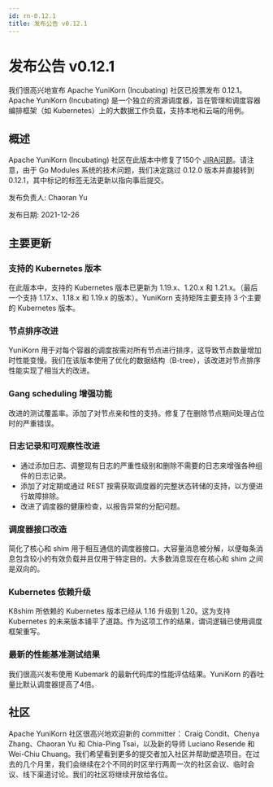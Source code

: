 ```yaml
---
id: rn-0.12.1
title: 发布公告 v0.12.1
---
```


<!--
Licensed to the Apache Software Foundation (ASF) under one
or more contributor license agreements.  See the NOTICE file
distributed with this work for additional information
regarding copyright ownership.  The ASF licenses this file
to you under the Apache License, Version 2.0 (the
"License"); you may not use this file except in compliance
with the License.  You may obtain a copy of the License at

  http://www.apache.org/licenses/LICENSE-2.0

Unless required by applicable law or agreed to in writing,
software distributed under the License is distributed on an
"AS IS" BASIS, WITHOUT WARRANTIES OR CONDITIONS OF ANY
KIND, either express or implied.  See the License for the
specific language governing permissions and limitations
under the License.
-->
# 发布公告 v0.12.1
我们很高兴地宣布 Apache YuniKorn (Incubating) 社区已投票发布 0.12.1。
Apache YuniKorn (Incubating) 是一个独立的资源调度器，旨在管理和调度容器编排框架（如 Kubernetes）上的大数据工作负载，支持本地和云端的用例。

## 概述
Apache YuniKorn (Incubating) 社区在此版本中修复了150个 [JIRA问题](https://issues.apache.org/jira/issues/?filter=12351063)。请注意，由于 Go Modules 系统的技术问题，我们决定跳过 0.12.0 版本并直接转到 0.12.1，其中标记的标签无法更新以指向事后提交。

发布负责人: Chaoran Yu

发布日期: 2021-12-26

## 主要更新

### 支持的 Kubernetes 版本
在此版本中，支持的 Kubernetes 版本已更新为 1.19.x、1.20.x 和 1.21.x。（最后一个支持 1.17.x、1.18.x 和 1.19.x 的版本）。YuniKorn 支持矩阵主要支持 3 个主要的 Kubernetes 版本。

### 节点排序改进
YuniKorn 用于对每个容器的调度按需对所有节点进行排序，这导致节点数量增加时性能变慢。我们在该版本使用了优化的数据结构（B-tree），该改进对节点排序性能实现了相当大的改进。

### Gang scheduling 增强功能
改进的测试覆盖率。添加了对节点亲和性的支持。修复了在删除节点期间处理占位时的严重错误。

### 日志记录和可观察性改进
* 通过添加日志、调整现有日志的严重性级别和删除不需要的日志来增强各种组件的日志记录。
* 添加了对定期或通过 REST 按需获取调度器的完整状态转储的支持，以方便进行故障排除。
* 改进了调度器的健康检查，以报告异常的分配问题。

### 调度器接口改造
简化了核心和 shim 用于相互通信的调度器接口。大容量消息被分解，以便每条消息包含较小的有效负载并且仅用于特定目的。大多数消息现在在核心和 shim 之间是双向的。

### Kubernetes 依赖升级
K8shim 所依赖的 Kubernetes 版本已经从 1.16 升级到 1.20。这为支持 Kubernetes 的未来版本铺平了道路。作为这项工作的结果，谓词逻辑已使用调度框架重写。

### 最新的性能基准测试结果
我们很高兴发布使用 Kubemark 的最新代码库的性能评估结果。YuniKorn 的吞吐量比默认调度器提高了4倍。

## 社区
Apache YuniKorn 社区很高兴地欢迎新的 committer： Craig Condit、Chenya Zhang、Chaoran Yu 和 Chia-Ping Tsai，以及新的导师 Luciano Resende 和 Wei-Chiu Chuang。我们希望看到更多的提交者加入社区并帮助塑造项目。在过去的几个月里，我们会继续在2个不同的时区举行两周一次的社区会议、临时会议、线下渠道讨论。我们的社区将继续开放给各位。
